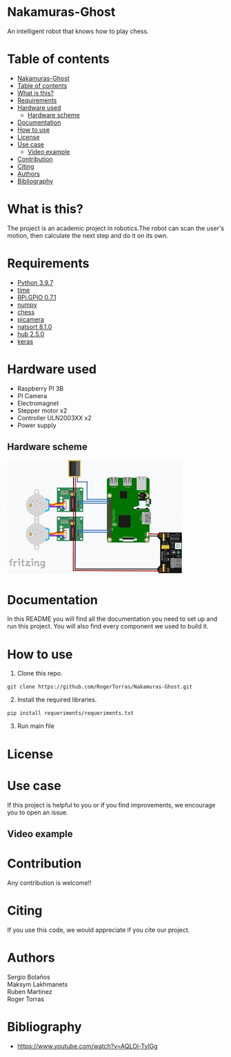 # Nakamuras-Ghost

An intelligent robot that knows how to play chess.

# Table of contents
- [Nakamuras-Ghost](#nakamuras-ghost)
- [Table of contents](#table-of-contents)
- [What is this?](#what-is-this-)
- [Requirements](#requirements)
- [Hardware used](#hardware-used)
  - [Hardware scheme](#hardware-scheme)
- [Documentation](#documentation)
- [How to use](#how-to-use)
- [License](#license)
- [Use case](#use-case)
  - [Video example]([video-example)
- [Contribution](#contribution)
- [Citing](#citing)
- [Authors](#authors)
- [Bibliography](#bibliography)

# What is this?

The project is an academic project in robotics.The robot can scan the user's motion, then calculate the next step and do it on its own.

# Requirements

* [Python 3.9.7](https://www.python.org/downloads/release/python-397/)
* [time](https://docs.python.org/3/library/time.html)
* [RPi.GPIO 0.7.1](https://pypi.org/project/RPi.GPIO/)
* [numpy](https://numpy.org/)
* [chess](https://pypi.org/project/chess/)
* [picamera](https://picamera.readthedocs.io/en/release-1.13/)
* [natsort 8.1.0](https://pypi.org/project/natsort/)
* [hub 2.5.0](https://pypi.org/project/hub/)
* [keras](https://keras.io/)

# Hardware used

* Raspberry PI 3B
* PI Camera
* Electromagnet
* Stepper motor x2
* Controller ULN2003XX x2
* Power supply

## Hardware scheme
![alt text](https://github.com/RogerTorras/Nakamuras-Ghost/blob/main/hwscheme.jpg?raw=true)
# Documentation
In this README you will find all the documentation you need to set up and run this project.
You will also find every component we used to build it.

# How to use
1. Clone this repo.
```
git clone https://github.com/RogerTorras/Nakamuras-Ghost.git
```
2. Install the required libraries.
```
pip install requeriments/requeriments.txt
```
3. Run main file
# License

# Use case

If this project is helpful to you or if you find improvements, we encourage you to open an issue.

## Video example

# Contribution

Any contribution is welcome!!

# Citing

If you use this code, we would appreciate if you cite our project.

# Authors

Sergio Bolaños<br />
Maksym Lakhmanets<br />
Ruben Martinez<br />
Roger Torras

# Bibliography
* https://www.youtube.com/watch?v=AQLOj-TylGg
